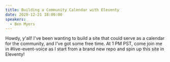 ```yaml
---
title: Building a Community Calendar with Eleventy
date: 2020-12-21 18:00:00
speakers:
  - Ben Myers
---
```


Howdy, y'all! I've been wanting to build a site that could serve as a calendar for the community, and I've got some free time. At 1 PM PST, come join me in #live-event-voice as I start from a brand new repo and spin up this site in Eleventy!
